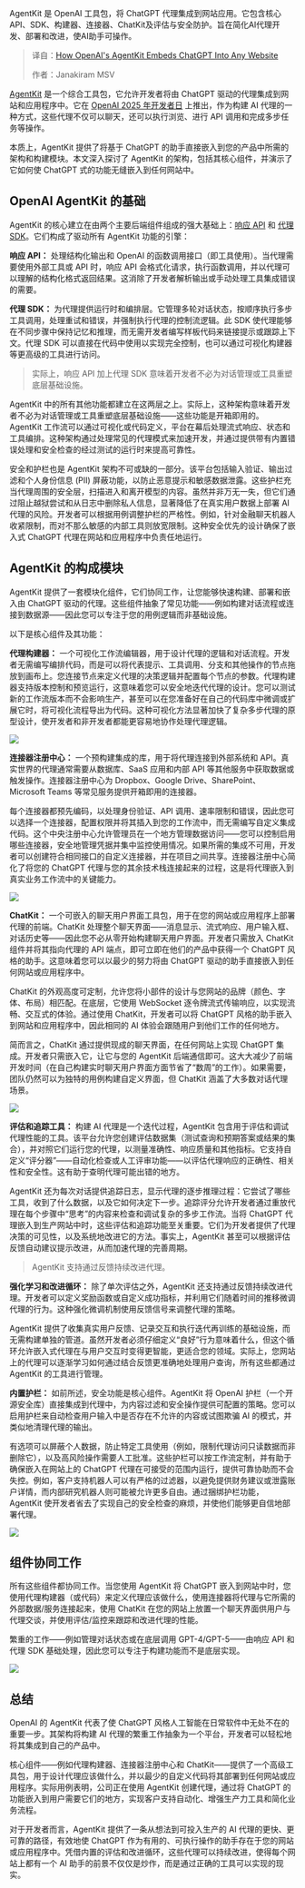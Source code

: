 <!--
title: OpenAI AgentKit：让ChatGPT无缝融入任何网站
cover: https://cdn.thenewstack.io/media/2025/10/ae26819a-curated-lifestyle-i0i9xgmky-o-unsplashb.jpg
summary: AgentKit 是 OpenAI 工具包，将 ChatGPT 代理集成到网站应用。它包含核心API、SDK、构建器、连接器、ChatKit及评估与安全防护。旨在简化AI代理开发、部署和改进，使AI助手可操作。
-->

AgentKit 是 OpenAI 工具包，将 ChatGPT 代理集成到网站应用。它包含核心API、SDK、构建器、连接器、ChatKit及评估与安全防护。旨在简化AI代理开发、部署和改进，使AI助手可操作。

> 译自：[How OpenAI's AgentKit Embeds ChatGPT Into Any Website](https://thenewstack.io/how-openais-agentkit-embeds-chatgpt-into-any-website/)
> 
> 作者：Janakiram MSV

[AgentKit](https://openai.com/index/introducing-agentkit/) 是一个综合工具包，它允许开发者将由 ChatGPT 驱动的代理集成到网站和应用程序中。它在 [OpenAI 2025 年开发者日](https://openai.com/devday/) 上推出，作为构建 AI 代理的一种方式，这些代理不仅可以聊天，还可以执行浏览、进行 API 调用和完成多步任务等操作。

本质上，AgentKit 提供了将基于 ChatGPT 的助手直接嵌入到您的产品中所需的架构和构建模块。本文深入探讨了 AgentKit 的架构，包括其核心组件，并演示了它如何使 ChatGPT 式的功能无缝嵌入到任何网站中。

## OpenAI AgentKit 的基础

AgentKit 的核心建立在由两个主要后端组件组成的强大基础上：[响应 API](https://platform.openai.com/docs/api-reference/responses) 和 [代理 SDK](https://platform.openai.com/docs/guides/agents-sdk)。它们构成了驱动所有 AgentKit 功能的引擎：

**响应 API：** 处理结构化输出和 OpenAI 的函数调用接口（即工具使用）。当代理需要使用外部工具或 API 时，响应 API 会格式化请求，执行函数调用，并以代理可以理解的结构化格式返回结果。这消除了开发者解析输出或手动处理工具集成错误的需要。

**代理 SDK：** 为代理提供运行时和编排层。它管理多轮对话状态，按顺序执行多步工具调用，处理重试和错误，并强制执行代理的控制流逻辑。此 SDK 使代理能够在不同步骤中保持记忆和推理，而无需开发者编写样板代码来链接提示或跟踪上下文。代理 SDK 可以直接在代码中使用以实现完全控制，也可以通过可视化构建器等更高级的工具进行访问。

> 实际上，响应 API 加上代理 SDK 意味着开发者不必为对话管理或工具重塑底层基础设施。

AgentKit 中的所有其他功能都建立在这两层之上。实际上，这种架构意味着开发者不必为对话管理或工具重塑底层基础设施——这些功能是开箱即用的。AgentKit 工作流可以通过可视化或代码定义，平台在幕后处理流式响应、状态和工具编排。这种架构通过处理常见的代理模式来加速开发，并通过提供带有内置错误处理和安全检查的经过测试的运行时来提高可靠性。

安全和护栏也是 AgentKit 架构不可或缺的一部分。该平台包括输入验证、输出过滤和个人身份信息 (PII) 屏蔽功能，以防止恶意提示和敏感数据泄露。这些护栏充当代理周围的安全层，扫描进入和离开模型的内容。虽然并非万无一失，但它们通过阻止越狱尝试和从日志中删除私人信息，显著降低了在真实用户数据上部署 AI 代理的风险。开发者可以根据用例调整护栏的严格性。例如，针对金融聊天机器人收紧限制，而对不那么敏感的内部工具则放宽限制。这种安全优先的设计确保了嵌入式 ChatGPT 代理在网站和应用程序中负责任地运行。

## AgentKit 的构成模块

AgentKit 提供了一套模块化组件，它们协同工作，让您能够快速构建、部署和嵌入由 ChatGPT 驱动的代理。这些组件抽象了常见功能——例如构建对话流程或连接到数据源——因此您可以专注于您的用例逻辑而非基础设施。

以下是核心组件及其功能：

**代理构建器：** 一个可视化工作流编辑器，用于设计代理的逻辑和对话流程。开发者无需编写编排代码，而是可以将代表提示、工具调用、分支和其他操作的节点拖放到画布上。您连接节点来定义代理的决策逻辑并配置每个节点的参数。代理构建器支持版本控制和预览运行，这意味着您可以安全地迭代代理的设计。您可以测试新的工作流版本而不会影响生产，甚至可以在您准备好在自己的代码库中微调或扩展它时，将可视化流程导出为代码。这种可视化方法显著加快了复杂多步代理的原型设计，使开发者和非开发者都能更容易地协作处理代理逻辑。

[![](https://cdn.thenewstack.io/media/2025/10/c505fe83-agent-kit-0-1024x298.png)](https://cdn.thenewstack.io/media/2025/10/c505fe83-agent-kit-0-1024x298.png)

**连接器注册中心：** 一个预构建集成的库，用于将代理连接到外部系统和 API。真实世界的代理通常需要从数据库、SaaS 应用和内部 API 等其他服务中获取数据或触发操作。连接器注册中心为 Dropbox、Google Drive、SharePoint、Microsoft Teams 等常见服务提供开箱即用的连接器。

每个连接器都预先编码，以处理身份验证、API 调用、速率限制和错误，因此您可以选择一个连接器，配置权限并将其插入到您的工作流中，而无需编写自定义集成代码。这个中央注册中心允许管理员在一个地方管理数据访问——您可以控制启用哪些连接器，安全地管理凭据并集中监控使用情况。如果所需的集成不可用，开发者可以创建符合相同接口的自定义连接器，并在项目之间共享。连接器注册中心简化了将您的 ChatGPT 代理与您的其余技术栈连接起来的过程，这是将代理嵌入到真实业务工作流中的关键能力。

[![](https://cdn.thenewstack.io/media/2025/10/73036d36-agent-kit-1-656x1024.png)](https://cdn.thenewstack.io/media/2025/10/73036d36-agent-kit-1-656x1024.png)

**ChatKit：** 一个可嵌入的聊天用户界面工具包，用于在您的网站或应用程序上部署代理的前端。ChatKit 处理整个聊天界面——消息显示、流式响应、用户输入框、对话历史等——因此您不必从零开始构建聊天用户界面。开发者只需放入 ChatKit 组件并将其指向代理的 API 端点，即可立即在他们的产品中获得一个 ChatGPT 风格的助手。这意味着您可以以最少的努力将由 ChatGPT 驱动的助手直接嵌入到任何网站或应用程序中。

ChatKit 的外观高度可定制，允许您将小部件的设计与您网站的品牌（颜色、字体、布局）相匹配。在底层，它使用 WebSocket 逐令牌流式传输响应，以实现流畅、交互式的体验。通过使用 ChatKit，开发者可以将 ChatGPT 风格的助手嵌入到网站和应用程序中，因此相同的 AI 体验会跟随用户到他们工作的任何地方。

简而言之，ChatKit 通过提供现成的聊天界面，在任何网站上实现 ChatGPT 集成。开发者只需嵌入它，让它与您的 AgentKit 后端通信即可。这大大减少了前端开发时间（在自己构建实时聊天用户界面方面节省了“数周”的工作）。如果需要，团队仍然可以为独特的用例构建自定义界面，但 ChatKit 涵盖了大多数对话代理场景。

[![](https://cdn.thenewstack.io/media/2025/10/067dfc3a-agent-kit-2-1024x648.png)](https://cdn.thenewstack.io/media/2025/10/067dfc3a-agent-kit-2-1024x648.png)

**评估和追踪工具：** 构建 AI 代理是一个迭代过程，AgentKit 包含用于评估和调试代理性能的工具。该平台允许您创建评估数据集（测试查询和预期答案或结果的集合），并对照它们运行您的代理，以测量准确性、响应质量和其他指标。它支持自定义“评分器”——自动化检查或人工评审功能——以评估代理响应的正确性、相关性和安全性。这有助于查明代理可能出错的地方。

AgentKit 还为每次对话提供追踪日志，显示代理的逐步推理过程：它尝试了哪些工具，收到了什么数据，以及它如何决定下一步。追踪评分允许开发者通过重放代理在每个步骤中“思考”的内容来检查和调试复杂的多步工作流。当将 ChatGPT 代理嵌入到生产网站中时，这些评估和追踪功能至关重要。它们为开发者提供了代理决策的可见性，以及系统地改进它的方法。事实上，AgentKit 甚至可以根据评估反馈自动建议提示改进，从而加速代理的完善周期。

> AgentKit 支持通过反馈持续改进代理。

**强化学习和改进循环：** 除了单次评估之外，AgentKit 还支持通过反馈持续改进代理。开发者可以定义奖励函数或自定义成功指标，并利用它们随着时间的推移微调代理的行为。这种强化微调机制使用反馈信号来调整代理的策略。

AgentKit 提供了收集真实用户反馈、记录交互和执行迭代再训练的基础设施，而无需构建单独的管道。虽然开发者必须仔细定义“良好”行为意味着什么，但这个循环允许嵌入式代理在与用户交互时变得更智能，更适合您的领域。实际上，您网站上的代理可以逐渐学习如何通过结合反馈更准确地处理用户查询，所有这些都通过 AgentKit 的工具进行管理。

**内置护栏：** 如前所述，安全功能是核心组件。AgentKit 将 OpenAI 护栏（一个开源安全库）直接集成到代理中，为内容过滤和安全操作提供可配置的策略。您可以启用护栏来自动检查用户输入中是否存在不允许的内容或试图欺骗 AI 的模式，并类似地清理代理的输出。

有选项可以屏蔽个人数据，防止特定工具使用（例如，限制代理访问只读数据而非删除它），以及高风险操作需要人工批准。这些护栏可以按工作流定制，并有助于确保嵌入在网站上的 ChatGPT 代理在可接受的范围内运行，提供可靠协助而不会失控。例如，客户支持机器人可以有严格的过滤器，以避免提供财务建议或泄露账户详情，而内部研究机器人则可能被允许更多自由。通过捆绑护栏功能，AgentKit 使开发者省去了实现自己的安全检查的麻烦，并使他们能够更自信地部署代理。

[![](https://cdn.thenewstack.io/media/2025/10/7999f7c2-agent-kit-3.png)](https://cdn.thenewstack.io/media/2025/10/7999f7c2-agent-kit-3.png)

## 组件协同工作

所有这些组件都协同工作。当您使用 AgentKit 将 ChatGPT 嵌入到网站中时，您使用代理构建器（或代码）来定义代理应该做什么，使用连接器将代理与它所需的外部数据/服务连接起来，使用 ChatKit 在您的网站上放置一个聊天界面供用户与代理交谈，并使用评估/监控来跟踪和改进代理的性能。

繁重的工作——例如管理对话状态或在底层调用 GPT-4/GPT-5——由响应 API 和代理 SDK 基础处理，因此您可以专注于构建功能而不是底层实现。

[![](https://cdn.thenewstack.io/media/2025/10/4c28413e-agent-kit-4-879x1024.png)](https://cdn.thenewstack.io/media/2025/10/4c28413e-agent-kit-4-879x1024.png)

## 总结

OpenAI 的 AgentKit 代表了使 ChatGPT 风格人工智能在日常软件中无处不在的重要一步。其架构将构建 AI 代理的繁重工作抽象为一个平台，开发者可以轻松地将其集成到自己的产品中。

核心组件——例如代理构建器、连接器注册中心和 ChatKit——提供了一个高级工具包，用于设计代理应该做什么，并以最少的自定义代码将其部署到任何网站或应用程序。实际用例表明，公司正在使用 AgentKit 创建代理，通过将 ChatGPT 的功能嵌入到用户需要它们的地方，实现客户支持自动化、增强生产力工具和简化业务流程。

对于开发者而言，AgentKit 提供了一条从想法到可投入生产的 AI 代理的更快、更可靠的路径，有效地使 ChatGPT 作为有用的、可执行操作的助手存在于您的网站或应用程序中。凭借内置的评估和改进循环，这些代理可以持续改进，使得每个网站上都有一个 AI 助手的前景不仅仅是炒作，而是通过正确的工具可以实现的现实。
